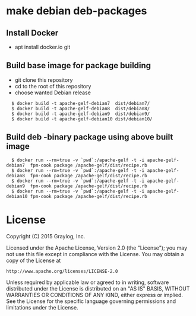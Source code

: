 
# make debian deb-packages

## Install Docker

   * apt install docker.io git

## Build base image for package building

   * git clone this repository
   * cd to the root of this repository
   * choose wanted Debian release

```
  $ docker build -t apache-gelf-debian7  dist/debian7/
  $ docker build -t apache-gelf-debian8  dist/debian8/
  $ docker build -t apache-gelf-debian9  dist/debian9/
  $ docker build -t apache-gelf-debian10 dist/debian10/
```

## Build deb -binary package using above built image

```
  $ docker run --rm=true -v `pwd`:/apache-gelf -t -i apache-gelf-debian7  fpm-cook package /apache-gelf/dist/recipe.rb
  $ docker run --rm=true -v `pwd`:/apache-gelf -t -i apache-gelf-debian8  fpm-cook package /apache-gelf/dist/recipe.rb
  $ docker run --rm=true -v `pwd`:/apache-gelf -t -i apache-gelf-debian9  fpm-cook package /apache-gelf/dist/recipe.rb
  $ docker run --rm=true -v `pwd`:/apache-gelf -t -i apache-gelf-debian10 fpm-cook package /apache-gelf/dist/recipe.rb
```

# License

Copyright (C) 2015 Graylog, Inc.

Licensed under the Apache License, Version 2.0 (the "License");
you may not use this file except in compliance with the License.
You may obtain a copy of the License at

    http://www.apache.org/licenses/LICENSE-2.0

Unless required by applicable law or agreed to in writing, software
distributed under the License is distributed on an "AS IS" BASIS,
WITHOUT WARRANTIES OR CONDITIONS OF ANY KIND, either express or implied.
See the License for the specific language governing permissions and
limitations under the License.
